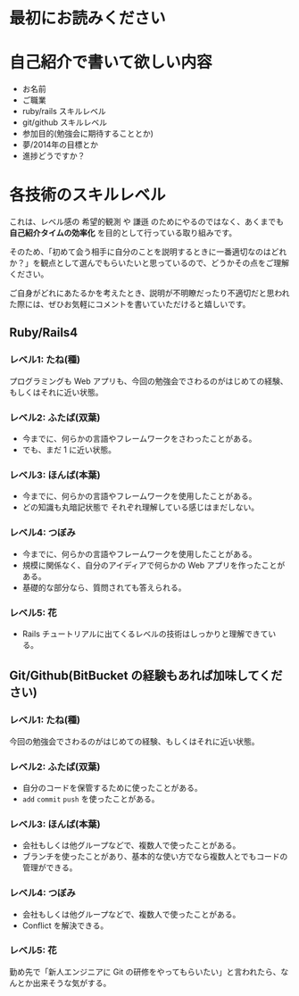# 最初にお読みください


# 自己紹介で書いて欲しい内容
- お名前
- ご職業
- ruby/rails スキルレベル
- git/github スキルレベル
- 参加目的(勉強会に期待することとか)
- 夢/2014年の目標とか
- 進捗どうですか？


# 各技術のスキルレベル
これは、レベル感の 希望的観測 や 謙遜 のためにやるのではなく、あくまでも **自己紹介タイムの効率化** を目的として行っている取り組みです。

そのため、「初めて会う相手に自分のことを説明するときに一番適切なのはどれか？」を観点として選んでもらいたいと思っているので、どうかその点をご理解ください。

ご自身がどれにあたるかを考えたとき、説明が不明瞭だったり不適切だと思われた際には、ぜひお気軽にコメントを書いていただけると嬉しいです。

## Ruby/Rails4
### レベル1: たね(種)
プログラミングも Web アプリも、今回の勉強会でさわるのがはじめての経験、もしくはそれに近い状態。

### レベル2: ふたば(双葉)
* 今までに、何らかの言語やフレームワークをさわったことがある。
* でも、まだ 1 に近い状態。

### レベル3: ほんば(本葉)
* 今までに、何らかの言語やフレームワークを使用したことがある。
* どの知識も丸暗記状態で それぞれ理解している感じはまだしない。

### レベル4: つぼみ
* 今までに、何らかの言語やフレームワークを使用したことがある。
* 規模に関係なく、自分のアイディアで何らかの Web アプリを作ったことがある。
* 基礎的な部分なら、質問されても答えられる。

### レベル5: 花
* Rails チュートリアルに出てくるレベルの技術はしっかりと理解できている。

## Git/Github(BitBucket の経験もあれば加味してください)
### レベル1: たね(種)
今回の勉強会でさわるのがはじめての経験、もしくはそれに近い状態。

### レベル2: ふたば(双葉)
* 自分のコードを保管するために使ったことがある。
* `add` `commit` `push` を使ったことがある。

### レベル3: ほんば(本葉)
* 会社もしくは他グループなどで、複数人で使ったことがある。
* ブランチを使ったことがあり、基本的な使い方でなら複数人とでもコードの管理ができる。

### レベル4: つぼみ
* 会社もしくは他グループなどで、複数人で使ったことがある。
* Conflict を解決できる。

### レベル5: 花
勤め先で「新人エンジニアに Git の研修をやってもらいたい」と言われたら、なんとか出来そうな気がする。

